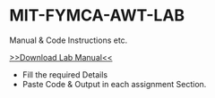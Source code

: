 # MIT-FYMCA-AWT-LAB
Manual &amp; Code Instructions etc.

[>>Download Lab Manual<<](https://bit.ly/AWT_Lab_Manual)
- Fill the required Details
- Paste Code & Output in each assignment Section.

